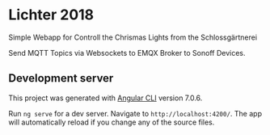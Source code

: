# Lichter 2018

Simple Webapp for Controll the Chrismas Lights from the Schlossgärtnerei

Send MQTT Topics via Websockets to EMQX Broker to Sonoff Devices.



## Development server
This project was generated with [Angular CLI](https://github.com/angular/angular-cli) version 7.0.6.

Run `ng serve` for a dev server. Navigate to `http://localhost:4200/`. The app will automatically reload if you change any of the source files.

